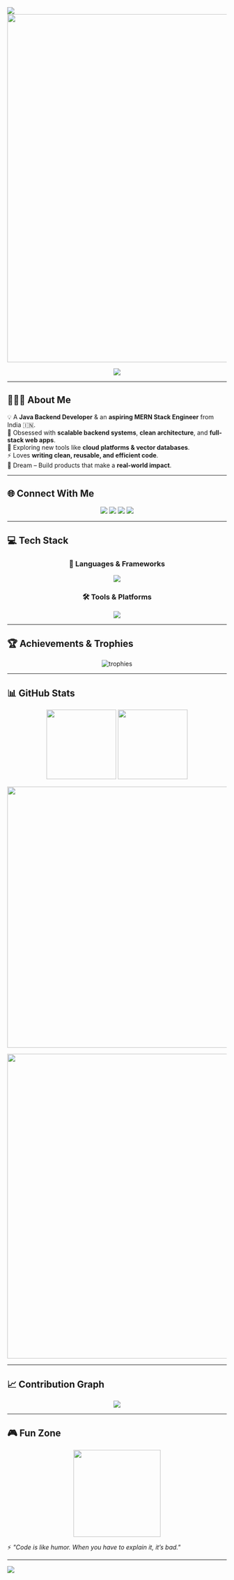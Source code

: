 <!-- Profile Banner -->
<img src="https://capsule-render.vercel.app/api?type=waving&color=37BCF7&height=200&section=header&text=Hey%20👋,%20I'm%20Ashish%20Gupta&fontSize=40&fontColor=fff&animation=fadeIn&fontAlignY=35"/>

<div align="center">
  <img src="https://user-images.githubusercontent.com/74038190/212750147-854a394f-fee9-4080-9770-78a4b7ece53f.gif" width="800"/>
</div>

<p align="center">
  <a href="https://github.com/DenverCoder1/readme-typing-svg">
   <img src="https://readme-typing-svg.demolab.com?font=Fira+Code&weight=500&size=22&pause=1000&color=37BCF7&center=true&vCenter=true&width=600&lines=Aspiring+Java+Backend+Developer+👨🏻‍💻;MERN+Stack+Developer+🌐;Passionate+Problem+Solver+🔥;Always+Learning+New+Technologies+🚀"/>
  </a>
</p>

---

## 👨🏻‍💻 About Me  
💡 A **Java Backend Developer** & an **aspiring MERN Stack Engineer** from India 🇮🇳.  
🌱 Obsessed with **scalable backend systems**, **clean architecture**, and **full-stack web apps**.  
🚀 Exploring new tools like **cloud platforms & vector databases**.  
⚡ Loves **writing clean, reusable, and efficient code**.  
🎯 Dream – Build products that make a **real-world impact**.  

---

## 🌐 Connect With Me  
<p align="center">
  <a href="mailto:askd442@gmail.com"><img src="https://img.icons8.com/fluent/48/000000/gmail-new.png"/></a>
  <a href="https://www.linkedin.com/in/ashishgupta189/"><img src="https://img.icons8.com/fluent/48/000000/linkedin.png"/></a>
  <a href="https://ashishgupta189.github.io/"><img src="https://img.icons8.com/plasticine/48/domain.png"/></a>
  <a href="https://drive.google.com/file/d/1T8427-WIewBwpIZn63A6wVDWnYwxdLPl/view?usp=sharing"><img src="https://img.icons8.com/color/48/resume.png"/></a>
</p>

---

## 💻 Tech Stack  

<h3 align="center">🚀 Languages & Frameworks</h3>
<p align="center">
<img src="https://skillicons.dev/icons?i=java,spring,mysql,hibernate,js,nodejs,express,react,mongodb,html,css" />
</p>

<h3 align="center">🛠 Tools & Platforms</h3>
<p align="center">
<img src="https://skillicons.dev/icons?i=git,github,postman,heroku,netlify,vercel,vscode" />
</p>

---

## 🏆 Achievements & Trophies  
<p align="center">
  <img src="https://github-profile-trophy.vercel.app/?username=AshishGupta189&theme=matrix&no-frame=true&margin-w=5&row=1&column=7" alt="trophies"/>
</p>

---

## 📊 GitHub Stats  

<div align="center">
  <img src="https://github-readme-stats.vercel.app/api?username=AshishGupta189&show_icons=true&theme=radical&hide_border=true" height="160"/>
  <img src="https://github-readme-stats.vercel.app/api/top-langs/?username=AshishGupta189&layout=compact&theme=radical&hide_border=true" height="160"/>
</div>
<p align="center"><img src="https://github-readme-streak-stats.herokuapp.com/?user=AshishGupta189&theme=radical&hide_border=true" width="600"/></p>
<p align="center">
  <img src="https://github-profile-summary-cards.vercel.app/api/cards/profile-details?username=AshishGupta189&theme=tokyonight" width="700"/>
</p>

---

## 📈 Contribution Graph  
<p align="center">
  <img src="https://github-readme-activity-graph.vercel.app/graph?username=AshishGupta189&theme=react-dark&hide_border=true&bg_color=0D1117&line=37BCF7&point=FFFFFF"/>
</p>

---

## 🎮 Fun Zone  
<p align="center">
  <img src="https://media.giphy.com/media/Lny6Rw04nsOOc/giphy.gif" width="200"/>
</p>

⚡ *"Code is like humor. When you have to explain it, it’s bad."*  

---

<!-- Footer Banner -->
<img src="https://capsule-render.vercel.app/api?type=waving&color=37BCF7&height=150&section=footer"/>
